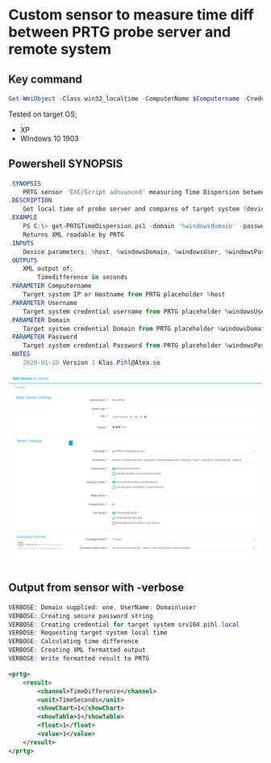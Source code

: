 # Custom sensor to measure time diff between PRTG probe server and remote system

## Key command
```Powershell
Get-WmiObject -Class win32_localtime -ComputerName $Computername -Credential $Credential -ErrorAction Stop
```
Tested on target OS;
- XP
- WIndows 10 1903

## Powershell SYNOPSIS
```Powershell
.SYNOPSIS
    PRTG sensor 'EXE/Script adnvanced' measuring Time Dispersion between minitored device and PRTG server
.DESCRIPTION
    Get local time of probe server and compares of target system (device)
.EXAMPLE
    PS C:\> get-PRTGTimeDispersion.ps1 -domain '%windowsdomain' -password '%windowspassword' -computer '%host' -Username '%windowsuser'
    Returns XML readable by PRTG
.INPUTS
    Device parameters; %host, %windowsDomain, %windowsUser, %windowsPassword
.OUTPUTS
    XML output of;
        Timedifference in seconds
.PARAMETER Computername
    Target system IP or Hostname from PRTG placeholder %host
.PARAMETER Username
    Target system credential username from PRTG placeholder %windowsUser
.PARAMETER Domain
    Target system credential Domain from PRTG placeholder %windowsDomain
.PARAMETER Password
    Target system credential Password from PRTG placeholder %windowsPassword
.NOTES
    2020-01-10 Version 1 Klas.Pihl@Atea.se
```
![PRTG sensor setting](get-PRTGTimeDispersion_PRTG_setting.png "PRTG sensor setting")

## Output from sensor with -verbose

```Powershell
VERBOSE: Domain supplied: one, UserName: Domain\user
VERBOSE: Creating secure password string
VERBOSE: Creating credential for target system srv104.pihl.local
VERBOSE: Requesting target system local time
VERBOSE: Calculating time difference
VERBOSE: Creating XML formatted output
VERBOSE: Write formatted result to PRTG
```
```XML
<prtg>
    <result>
        <channel>TimeDifference</channel>
        <unit>TimeSeconds</unit>
        <showChart>1</showChart>
        <showTable>1</showTable>
        <float>1</float>
        <value>1</value>
    </result>
</prtg>
```

